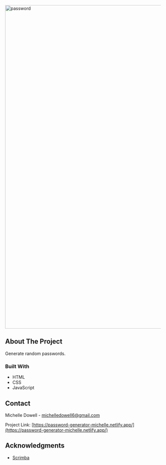 <img width="1044" alt="password" src="https://github.com/user-attachments/assets/950b58ea-6f70-444f-9552-087b10a0eae1">


<!-- ABOUT THE PROJECT -->
## About The Project

Generate random passwords.

### Built With

* HTML
* CSS
* JavaScript


<!-- CONTACT -->
## Contact

Michelle Dowell - michelledowell6@gmail.com

Project Link: [https://password-generator-michelle.netlify.app/](https://password-generator-michelle.netlify.app/)

<!-- ACKNOWLEDGMENTS -->
## Acknowledgments

* [Scrimba](https://scrimba.com/allcourses)
